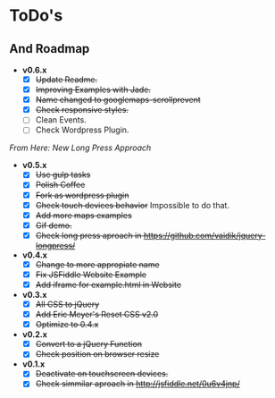 # ToDo's
## And Roadmap

- **v0.6.x**
  - [x] ~~Update Readme.~~
  - [x] ~~Improving Examples with Jade.~~
  - [x] ~~Name changed to googlemaps-scrollprevent~~
  - [x] ~~Check responsive styles.~~
  - [ ] Clean Events.
  - [ ] Check Wordpress Plugin.

*From Here: New Long Press Approach*

- **v0.5.x**
  - [x] ~~Use gulp tasks~~
  - [x] ~~Polish Coffee~~
  - [x] ~~Fork as wordpress plugin~~
  - [x] ~~Check touch devices behavior~~ Impossible to do that.
  - [x] ~~Add more maps examples~~
  - [x] ~~Gif demo.~~
  - [x] ~~Check long press aproach in https://github.com/vaidik/jquery-longpress/~~

- **v0.4.x**
  - [x] ~~Change to more appropiate name~~
  - [x] ~~Fix JSFiddle Website Example~~
  - [x] ~~Add iframe for example.html in Website~~

- **v0.3.x**
  - [x] ~~All CSS to jQuery~~
  - [x] ~~Add Eric Meyer's Reset CSS v2.0~~
  - [x] ~~Optimize to 0.4.x~~

- **v0.2.x**
  - [x] ~~Convert to a jQuery Function~~
  - [x] ~~Check position on browser resize~~

- **v0.1.x**
  - [x] ~~Deactivate on touchscreen devices.~~
  - [x] ~~Check simmilar aproach in http://jsfiddle.net/0u6v4jnp/~~
